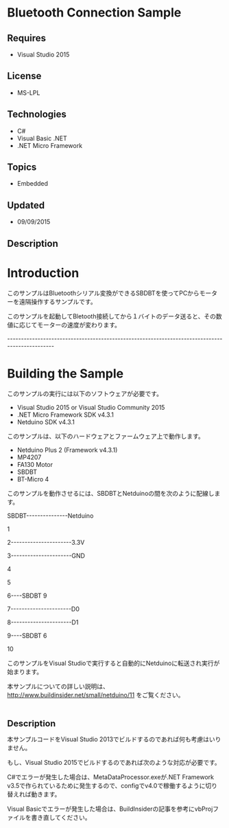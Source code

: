 # Bluetooth Connection Sample
## Requires
- Visual Studio 2015
## License
- MS-LPL
## Technologies
- C#
- Visual Basic .NET
- .NET Micro Framework
## Topics
- Embedded
## Updated
- 09/09/2015
## Description

<h1>Introduction</h1>
<p>このサンプルはBluetoothシリアル変換ができるSBDBTを使ってPCからモーターを遠隔操作するサンプルです。</p>
<p>このサンプルを起動してBletooth接続してから１バイトのデータ送ると、その数値に応じてモーターの速度が変わります。</p>
<p>-----------------------------------------------------------------------------------------------</p>
<h1><span>Building the Sample</span></h1>
<p>このサンプルの実行には以下のソフトウェアが必要です。</p>
<ul>
<li>Visual Studio 2015 or Visual Studio Community 2015 </li><li>.NET Micro Framework SDK v4.3.1 </li><li>Netduino SDK v4.3.1 </li></ul>
<p>このサンプルは、以下のハードウェアとファームウェア上で動作します。</p>
<ul>
<li>Netduino Plus 2 (Framework v4.3.1) </li><li>MP4207 </li><li>FA130 Motor </li><li>SBDBT </li><li>BT-Micro 4 </li></ul>
<p>このサンプルを動作させるには、SBDBTとNetduinoの間を次のように配線します。</p>
<p>SBDBT---------------Netduino</p>
<p>1</p>
<p>2----------------------3.3V</p>
<p>3----------------------GND</p>
<p>4</p>
<p>5</p>
<p>6----SBDBT 9</p>
<p>7----------------------D0</p>
<p>8----------------------D1</p>
<p>9----SBDBT 6</p>
<p>10</p>
<p>このサンプルをVisual Studioで実行すると自動的にNetduinoに転送され実行が始まります。</p>
<p>本サンプルについての詳しい説明は、<a href="http://www.buildinsider.net/small/netduino/11">http://www.buildinsider.net/small/netduino/11</a>&nbsp;をご覧ください。</p>
<p><em>&nbsp;</em></p>
<p><span style="font-size:20px; font-weight:bold">Description</span></p>
<p>本サンプルコードをVisual Studio 2013でビルドするのであれば何も考慮はいりません。</p>
<p>もし、Visual Studio 2015でビルドするのであれば次のような対応が必要です。</p>
<p>C#でエラーが発生した場合は、MetaDataProcessor.exeが.NET Framework v3.5で作られているために発生するので、configでv4.0で&#31292;働するように切り替えれば動きます。</p>
<p>Visual Basicでエラーが発生した場合は、BuildInsiderの記事を参考にvbProjファイルを書き直してください。</p>
<p><em>&nbsp;</em></p>
<div class="mcePaste" id="_mcePaste" style="left:-10000px; top:0px; width:1px; height:1px; overflow:hidden">
</div>
